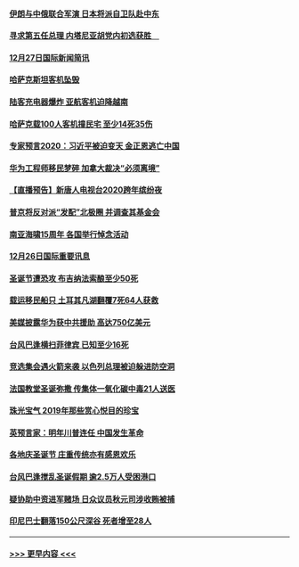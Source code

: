 #### [伊朗与中俄联合军演 日本将派自卫队赴中东](../pages/prog202/a102738823.md?t=12280155) 
#### [寻求第五任总理 内塔尼亚胡党内初选获胜　](../pages/prog202/a102738772.md?t=12280155) 
#### [12月27日国际新闻简讯](../pages/prog202/a102738604.md?t=12280155) 
#### [哈萨克斯坦客机坠毁](../pages/prog202/a102738606.md?t=12280155) 
#### [陆客充电器爆炸 亚航客机迫降越南](../pages/prog202/a102738530.md?t=12280155) 
#### [哈萨克载100人客机撞民宅 至少14死35伤](../pages/prog202/a102738485.md?t=12280155) 
#### [专家预言2020：习近平被迫变天 金正恩逃亡中国](../pages/prog202/a102738340.md?t=12280155) 
#### [华为工程师移民梦碎 加拿大裁决“必须离境”](../pages/prog202/a102738306.md?t=12280155) 
#### [【直播预告】新唐人电视台2020跨年缤纷夜](../pages/prog202/a102738273.md?t=12280155) 
#### [普京将反对派“发配”北极圈 并调查其基金会](../pages/prog202/a102738056.md?t=12280155) 
#### [南亚海啸15周年 各国举行悼念活动](../pages/prog202/a102738043.md?t=12280155) 
#### [12月26日国际重要讯息](../pages/prog202/a102737872.md?t=12280155) 
#### [圣诞节遭恐攻 布吉纳法索酿至少50死](../pages/prog202/a102737869.md?t=12280155) 
#### [载运移民船只 土耳其凡湖翻覆7死64人获救](../pages/prog202/a102737839.md?t=12280155) 
#### [美媒披露华为获中共援助 高达750亿美元](../pages/prog202/a102737744.md?t=12280155) 
#### [台风巴逢横扫菲律宾 已知至少16死](../pages/prog202/a102737673.md?t=12280155) 
#### [竞选集会遇火箭来袭 以色列总理被迫躲进防空洞](../pages/prog202/a102737659.md?t=12280155) 
#### [法国教堂圣诞弥撒 传集体一氧化碳中毒21人送医](../pages/prog202/a102737634.md?t=12280155) 
#### [珠光宝气 2019年那些赏心悦目的珍宝](../pages/prog202/a102737509.md?t=12280155) 
#### [英预言家：明年川普连任 中国发生革命](../pages/prog202/a102737473.md?t=12280155) 
#### [各地庆圣诞节 庄重传统亦有感恩欢乐](../pages/prog202/a102737408.md?t=12280155) 
#### [台风巴逢搅乱圣诞假期 逾2.5万人受困港口](../pages/prog202/a102737251.md?t=12280155) 
#### [疑协助中资进军赌场 日众议员秋元司涉收贿被捕](../pages/prog202/a102737233.md?t=12280155) 
#### [印尼巴士翻落150公尺深谷 死者增至28人](../pages/prog202/a102737223.md?t=12280155) 

----
#### [ >>> 更早内容 <<< ](../indexes/prog202-earlier.md)
